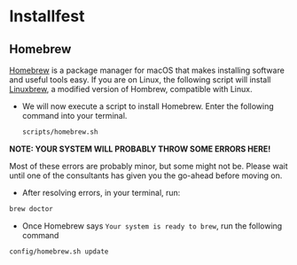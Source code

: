 # Installfest

## Homebrew

[Homebrew](https://brew.sh/) is a package manager for macOS that makes installing software and useful tools easy. If you are on Linux, the following script will install [Linuxbrew](http://linuxbrew.sh/), a modified version of Hombrew, compatible with Linux.

- We will now execute a script to install Homebrew. Enter the following command
  into your terminal.

    ```bash
  scripts/homebrew.sh
    ```

**NOTE: YOUR SYSTEM WILL PROBABLY THROW SOME ERRORS HERE!**

Most of these
errors are probably minor, but some might not be. Please wait until one of the
consultants has given you the go-ahead before moving on.

-   After resolving errors, in your terminal, run:

```bash
brew doctor
```

-   Once Homebrew says `Your system is ready to brew`, run the following command

```bash
config/homebrew.sh update
```
